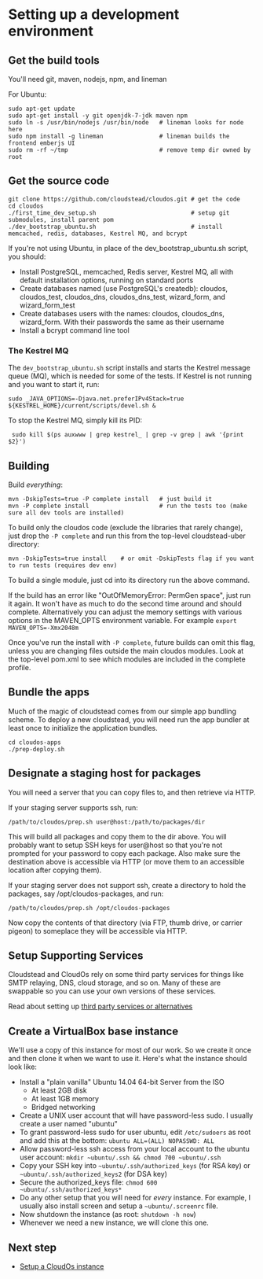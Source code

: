 # Setting up a development environment

## Get the build tools

You'll need git, maven, nodejs, npm, and lineman

For Ubuntu:

    sudo apt-get update
    sudo apt-get install -y git openjdk-7-jdk maven npm
    sudo ln -s /usr/bin/nodejs /usr/bin/node   # lineman looks for node here
    sudo npm install -g lineman                # lineman builds the frontend emberjs UI
    sudo rm -rf ~/tmp                          # remove temp dir owned by root
    
## Get the source code

    git clone https://github.com/cloudstead/cloudos.git # get the code
    cd cloudos
    ./first_time_dev_setup.sh                           # setup git submodules, install parent pom
    ./dev_bootstrap_ubuntu.sh                           # install memcached, redis, databases, Kestrel MQ, and bcrypt
     
If you're not using Ubuntu, in place of the dev_bootstrap_ubuntu.sh script, you should:
* Install PostgreSQL, memcached, Redis server, Kestrel MQ, all with default installation options, running on standard ports 
* Create databases named (use PostgreSQL's createdb): cloudos, cloudos_test, cloudos_dns, cloudos_dns_test, wizard_form, and wizard_form_test 
* Create databases users with the names: cloudos, cloudos_dns, wizard_form. With their passwords the same as their username
* Install a bcrypt command line tool

### The Kestrel MQ
    
The `dev_bootstrap_ubuntu.sh` script installs and starts the Kestrel message queue (MQ), which is needed for some of the tests.
If Kestrel is not running and you want to start it, run:

    sudo _JAVA_OPTIONS=-Djava.net.preferIPv4Stack=true ${KESTREL_HOME}/current/scripts/devel.sh &

To stop the Kestrel MQ, simply kill its PID:

     sudo kill $(ps auxwww | grep kestrel_ | grep -v grep | awk '{print $2}')


## Building

Build *everything*:

    mvn -DskipTests=true -P complete install   # just build it
    mvn -P complete install                    # run the tests too (make sure all dev tools are installed)

To build only the cloudos code (exclude the libraries that rarely change), just drop the `-P complete` and run this from the top-level cloudstead-uber directory:

    mvn -DskipTests=true install    # or omit -DskipTests flag if you want to run tests (requires dev env)

To build a single module, just cd into its directory run the above command.

If the build has an error like "OutOfMemoryError: PermGen space", just run it again. 
It won't have as much to do the second time around and should complete. Alternatively you can adjust the 
memory settings with various options in the MAVEN_OPTS environment variable. For example `export MAVEN_OPTS=-Xmx2048m`
 
Once you've run the install with `-P complete`, future builds can omit this flag, unless you are changing 
files outside the main cloudos modules. Look at the top-level pom.xml to see which modules are 
included in the complete profile.  

## Bundle the apps

Much of the magic of cloudstead comes from our simple app bundling scheme. To deploy a new cloudstead, you will need
run the app bundler at least once to initialize the application bundles.

    cd cloudos-apps
    ./prep-deploy.sh

## Designate a staging host for packages

You will need a server that you can copy files to, and then retrieve via HTTP.

If your staging server supports ssh, run:

    /path/to/cloudos/prep.sh user@host:/path/to/packages/dir
    
This will build all packages and copy them to the dir above. You will probably want to setup SSH keys for user@host so
that you're not prompted for your password to copy each package.
Also make sure the destination above is accessible via HTTP (or move them to an accessible location after copying them).
 
If your staging server does not support ssh, create a directory to hold the packages, say /opt/cloudos-packages, and run:

    /path/to/cloudos/prep.sh /opt/cloudos-packages
    
Now copy the contents of that directory (via FTP, thumb drive, or carrier pigeon) to someplace they will be accessible via HTTP.

## Setup Supporting Services

Cloudstead and CloudOs rely on some third party services for things like SMTP relaying, DNS, cloud storage, and so on.
Many of these are swappable so you can use your own versions of these services.

Read about setting up [third party services or alternatives](thirdparty.md)

## Create a VirtualBox base instance

We'll use a copy of this instance for most of our work. So we create it once and then clone it when we want to use it.
Here's what the instance should look like:

* Install a "plain vanilla" Ubuntu 14.04 64-bit Server from the ISO
  * At least 2GB disk
  * At least 1GB memory
  * Bridged networking
* Create a UNIX user account that will have password-less sudo. I usually create a user named "ubuntu"
* To grant password-less sudo for user ubuntu, edit `/etc/sudoers` as root and add this at the bottom:
`ubuntu	ALL=(ALL) NOPASSWD: ALL`
* Allow password-less ssh access from your local account to the ubuntu user account:
`mkdir ~ubuntu/.ssh && chmod 700 ~ubuntu/.ssh`
* Copy your SSH key into `~ubuntu/.ssh/authorized_keys` (for RSA key) or `~ubuntu/.ssh/authorized_keys2` (for DSA key)
* Secure the authorized_keys file: `chmod 600 ~ubuntu/.ssh/authorized_keys*`
* Do any other setup that you will need for *every* instance. For example, I usually also install screen and setup a `~ubuntu/.screenrc` file.
* Now shutdown the instance (as root: `shutdown -h now`)
* Whenever we need a new instance, we will clone this one.

## Next step

* [Setup a CloudOs instance](cloudos.md)
